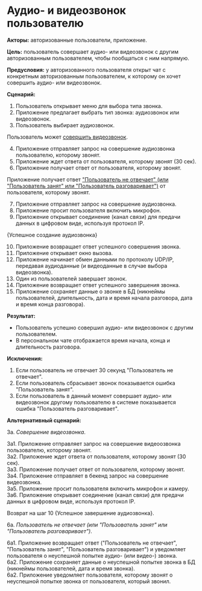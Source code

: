 # Аудио- и видеозвонок пользователю

**Акторы:** авторизованные пользователи, приложение.

**Цель:** пользователь совершает аудио- или видеозвонок с другим авторизованным пользователем, чтобы пообщаться с ним напрямую.

**Предусловия:** у авторизованного пользователя открыт чат с конкретным авторизованным пользователем, к которому он хочет совершить аудио- или видеозвонок.

**Сценарий:**
1. Пользователь открывает меню для выбора типа звонка.
2. Приложение предлагает выбрать тип звонка: аудиозвонок или видеозвонок.
3. Пользователь выбирает аудиозвонок.

Пользователь может [совершить видеозвонок](#Совершение_видеозвонка).

4. Приложение отправляет запрос на совершение аудиозвонка пользователю, которому звонят.
5. Приложение ждет ответа от пользователя, которому звонят (30 сек).
6. Приложение получает ответ от пользователя, которому звонят.

Приложение получает ответ ["Пользователь не отвечает" (или "Пользователь занят" или "Пользователь разговаривает")](#Пользователь_не_отвечает) от пользователя, которому звонят.

7. Приложение отправляет запрос на совершение аудиозвонка.
8. Приложение просит пользователя включить микрофон.
9. Приложение открывает соединение (канал связи) для предачи данных в цифровом виде, используя протокол IP.

{Успешное создание аудиозвонка}

10. Приложение возвращает ответ успешного совершения звонка.
11. Приложение открывает окно вызова.
12. Приложение начинает обмен данными по протоколу UDP/IP, передавая аудиоданные (и видеоданные в случае выбора видеозвонка).
13. Один из пользователей завершает звонок.
14. Приложение возвращает ответ успешного завершения звонка.
15. Приложение сохраняет данные о звонке в БД (никнеймы пользователей, длительность, дата и время начала разговора, дата и время конца разговора).

**Результат:**
* Пользователь успешно совершил аудио- или видеозвонок с другим пользователем.
* В персональном чате отображается время начала, конца и длительность разговора.

**Исключения:**
1. Если пользователь не отвечает 30 секунд "Пользователь не отвечает".
2. Если пользователь сбрасывает звонок показывается ошибка "Пользователь занят".
3. Если пользователь в данный момент совершает аудио- или видеозвонок другому пользователю в системе показывается ошибка "Пользователь разговаривает".


**Альтернативный сценарий:**

3а. <a name="Совершение_видеозвонка"></a> *Совершение видеозвонка*.  

3а1. Приложение отправляет запрос на совершение видеоозвонка пользователю, которому звонят.  
3а2. Приложение ждет ответа от пользователя, которому звонят (30 сек).  
3а3. Приложение получает ответ от пользователя, которому звонят.  
3а4. Приложение отправляет в бекенд запрос на совершение видеозвонка.  
3а5. Приложение просит пользователя включить микрофон и камеру.  
3а6. Приложение открывает соединение (канал связи) для предачи данных в цифровом виде, используя протокол IP.  

Возврат на шаг 10 {Успешное завершение аудиозвонка}.



6а. <a name="Пользователь_не_отвечает"></a> *Пользователь не отвечает (или "Пользователь занят" или "Пользователь разговаривает")*.  

6а1. Приложение возвращает ответ ("Пользователь не отвечает", "Пользователь занят", "Пользователь разговаривает") и уведомляет пользователя о неуспешной попытке аудио- (или видео-) звонка.  
6а2. Приложение сохраняет данные о неуспешной попытке звонка в БД (никнеймы пользователей, дата и время звонка).   
6а2. Приложение уведомляет пользователя, которому звонят о неуспешной попытке звонка от пользователя, который звонил.  

